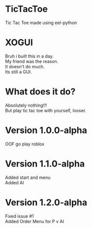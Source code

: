 # TicTacToe
Tic Tac Toe made using eel-python



# XOGUI

Bruh i built this in a day.   
My friend was the reason.  
It doesn't do much.  
Its still a GUI.    


# What does it do?

Absolutely nothing!!!     
But play tic tac toe with yourself, looser.    


# Version 1.0.0-alpha

OOF go play roblox


# Version 1.1.0-alpha

Added start and menu      
Added AI

# Version 1.2.0-alpha    

Fixed issue #1   
Added Order Menu for P v AI



